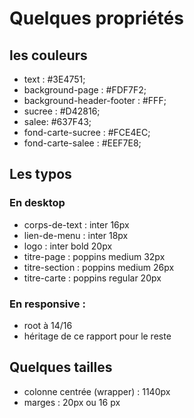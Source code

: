 # Quelques propriétés
## les couleurs
- text : #3E4751;
- background-page : #FDF7F2;
- background-header-footer : #FFF;
- sucree : #D42816;
- salee: #637F43;
- fond-carte-sucree : #FCE4EC;
- fond-carte-salee : #EEF7E8;
## Les typos
### En desktop
- corps-de-text : inter 16px
- lien-de-menu : inter 18px
- logo : inter bold 20px
- titre-page : poppins medium 32px
- titre-section : poppins medium 26px
- titre-carte : poppins regular 20px
### En responsive :
- root à 14/16
- héritage de ce rapport pour le reste

## Quelques tailles
- colonne centrée (wrapper) : 1140px
- marges : 20px ou 16 px

